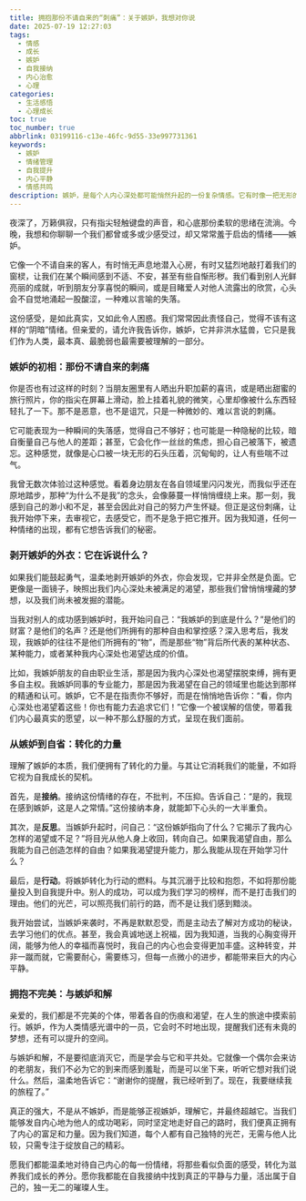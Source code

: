 ```yaml
---
title: 拥抱那份不请自来的“刺痛”：关于嫉妒，我想对你说
date: 2025-07-19 12:27:03
tags:
  - 情感
  - 成长
  - 嫉妒
  - 自我接纳
  - 内心治愈
  - 心理
categories:
  - 生活感悟
  - 心理成长
toc: true
toc_number: true
abbrlink: 03199116-c13e-46fc-9d55-33e997731361
keywords:
  - 嫉妒
  - 情绪管理
  - 自我提升
  - 内心平静
  - 情感共鸣
description: 嫉妒，是每个人内心深处都可能悄然升起的一份复杂情感。它有时像一把无形的刀，刺痛着我们的心，让我们在比较中迷失自我。但如果能温柔地审视它，你会发现，这份“刺痛”并非全然是负面，它更像是一面镜子，映照出我们内心深处未被满足的渴望与潜藏的能量。这篇文章，将带你一同探索嫉妒的本质，学会如何与它共处，并最终将其转化为自我成长的动力，让内心充满温暖与力量。
---
```


夜深了，万籁俱寂，只有指尖轻触键盘的声音，和心底那份柔软的思绪在流淌。今晚，我想和你聊聊一个我们都曾或多或少感受过，却又常常羞于启齿的情绪——嫉妒。

它像一个不请自来的客人，有时悄无声息地潜入心房，有时又猛烈地敲打着我们的窗棂，让我们在某个瞬间感到不适、不安，甚至有些自惭形秽。我们看到别人光鲜亮丽的成就，听到朋友分享喜悦的瞬间，或是目睹爱人对他人流露出的欣赏，心头会不自觉地涌起一股酸涩，一种难以言喻的失落。

这份感受，是如此真实，又如此令人困惑。我们常常因此责怪自己，觉得不该有这样的“阴暗”情绪。但亲爱的，请允许我告诉你，嫉妒，它并非洪水猛兽，它只是我们作为人类，最本真、最脆弱也最需要被理解的一部分。

### 嫉妒的初相：那份不请自来的刺痛

你是否也有过这样的时刻？当朋友圈里有人晒出升职加薪的喜讯，或是晒出甜蜜的旅行照片，你的指尖在屏幕上滑动，脸上挂着礼貌的微笑，心里却像被什么东西轻轻扎了一下。那不是恶意，也不是诅咒，只是一种微妙的、难以言说的刺痛。

它可能表现为一种瞬间的失落感，觉得自己不够好；也可能是一种隐秘的比较，暗自衡量自己与他人的差距；甚至，它会化作一丝丝的焦虑，担心自己被落下，被遗忘。这种感觉，就像是心口被一块无形的石头压着，沉甸甸的，让人有些喘不过气。

我曾无数次体验过这种感觉。看着身边朋友在各自领域里闪闪发光，而我似乎还在原地踏步，那种“为什么不是我”的念头，会像藤蔓一样悄悄缠绕上来。那一刻，我感到自己的渺小和不足，甚至会因此对自己的努力产生怀疑。但正是这份刺痛，让我开始停下来，去审视它，去感受它，而不是急于把它推开。因为我知道，任何一种情绪的出现，都有它想告诉我们的秘密。

### 剥开嫉妒的外衣：它在诉说什么？

如果我们能鼓起勇气，温柔地剥开嫉妒的外衣，你会发现，它并非全然是负面。它更像是一面镜子，映照出我们内心深处未被满足的渴望，那些我们曾悄悄埋藏的梦想，以及我们尚未被发掘的潜能。

当我对别人的成功感到嫉妒时，我开始问自己：“我嫉妒的到底是什么？”是他们的财富？是他们的名声？还是他们所拥有的那种自由和掌控感？深入思考后，我发现，我嫉妒的往往不是他们所拥有的“物”，而是那些“物”背后所代表的某种状态、某种能力，或者某种我内心深处也渴望达成的价值。

比如，我嫉妒朋友的自由职业生活，那是因为我内心深处也渴望摆脱束缚，拥有更多自主权。我嫉妒同事的专业能力，那是因为我渴望在自己的领域里也能达到那样的精通和认可。嫉妒，它不是在指责你不够好，而是在悄悄地告诉你：“看，你内心深处也渴望着这些！你也有能力去追求它们！”它像一个被误解的信使，带着我们内心最真实的愿望，以一种不那么舒服的方式，呈现在我们面前。

### 从嫉妒到自省：转化的力量

理解了嫉妒的本质，我们便拥有了转化的力量。与其让它消耗我们的能量，不如将它视为自我成长的契机。

首先，是**接纳**。接纳这份情绪的存在，不批判，不压抑。告诉自己：“是的，我现在感到嫉妒，这是人之常情。”这份接纳本身，就能卸下心头的一大半重负。

其次，是**反思**。当嫉妒升起时，问自己：“这份嫉妒指向了什么？它揭示了我内心怎样的渴望或不足？”将目光从他人身上收回，转向自己。如果我渴望自由，那么我能为自己创造怎样的自由？如果我渴望提升能力，那么我能从现在开始学习什么？

最后，是**行动**。将嫉妒转化为行动的燃料。与其沉溺于比较和抱怨，不如将那份能量投入到自我提升中。别人的成功，可以成为我们学习的榜样，而不是打击我们的理由。他们的光芒，可以照亮我们前行的路，而不是让我们感到黯淡。

我开始尝试，当嫉妒来袭时，不再是默默忍受，而是主动去了解对方成功的秘诀，去学习他们的优点。甚至，我会真诚地送上祝福，因为我知道，当我的心胸变得开阔，能够为他人的幸福而喜悦时，我自己的内心也会变得更加丰盛。这种转变，并非一蹴而就，它需要耐心，需要练习，但每一点微小的进步，都能带来巨大的内心平静。

### 拥抱不完美：与嫉妒和解

亲爱的，我们都是不完美的个体，带着各自的伤痕和渴望，在人生的旅途中摸索前行。嫉妒，作为人类情感光谱中的一员，它会时不时地出现，提醒我们还有未竟的梦想，还有可以提升的空间。

与嫉妒和解，不是要彻底消灭它，而是学会与它和平共处。它就像一个偶尔会来访的老朋友，我们不必为它的到来而感到羞耻，而是可以坐下来，听听它想对我们说什么。然后，温柔地告诉它：“谢谢你的提醒，我已经听到了。现在，我要继续我的旅程了。”

真正的强大，不是从不嫉妒，而是能够正视嫉妒，理解它，并最终超越它。当我们能够发自内心地为他人的成功喝彩，同时坚定地走好自己的路时，我们便真正拥有了内心的富足和力量。因为我们知道，每个人都有自己独特的光芒，无需与他人比较，只需专注于绽放自己的精彩。

愿我们都能温柔地对待自己内心的每一份情绪，将那些看似负面的感受，转化为滋养我们成长的养分。愿你我都能在自我接纳中找到真正的平静与力量，活出属于自己的，独一无二的璀璨人生。